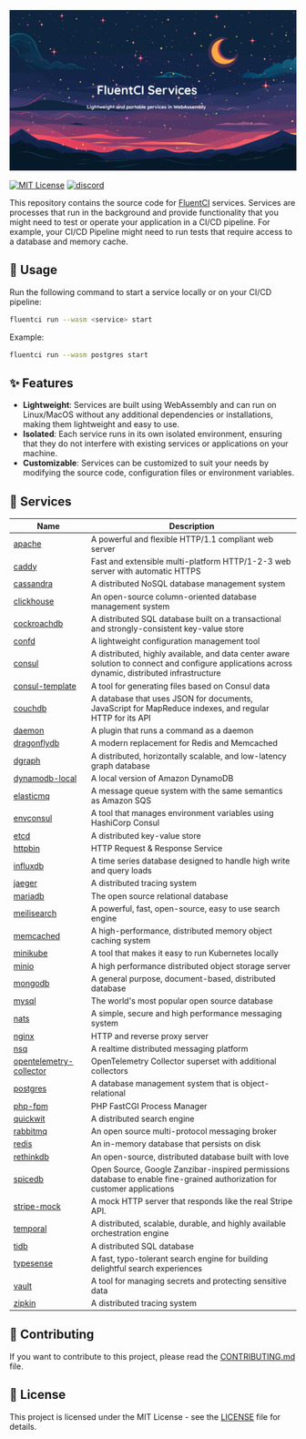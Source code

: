 <p align="center">
  <img src="./.github/assets/banner.png">
</p>

[![MIT License](https://img.shields.io/badge/license-MIT-green.svg)](./LICENSE)
[![discord](https://img.shields.io/discord/1132020671262773358?label=discord&logo=discord&color=5865F2)](https://discord.gg/V4U6dPskKc)

This repository contains the source code for [FluentCI](https://fluentci.io) services.
Services are processes that run in the background and provide functionality that you might need to test or operate your application in a CI/CD pipeline.
For example, your CI/CD Pipeline might need to run tests that require access to a database and memory cache.

## 🚀 Usage

Run the following command to start a service locally or on your CI/CD pipeline:

```bash
fluentci run --wasm <service> start
```

Example:

```bash
fluentci run --wasm postgres start
```

## ✨ Features

- **Lightweight**: Services are built using WebAssembly and can run on Linux/MacOS without any additional dependencies or installations, making them lightweight and easy to use.
- **Isolated**: Each service runs in its own isolated environment, ensuring that they do not interfere with existing services or applications on your machine.
- **Customizable**: Services can be customized to suit your needs by modifying the source code, configuration files or environment variables.

## 🧩 Services

| Name                         | Description        |
|------------------------------|--------------------|
| [apache](./apache)           | A powerful and flexible HTTP/1.1 compliant web server |
| [caddy](./caddy)             | Fast and extensible multi-platform HTTP/1-2-3 web server with automatic HTTPS  |
| [cassandra](./cassandra)     | A distributed NoSQL database management system |
| [clickhouse](./clickhouse)   | An open-source column-oriented database management system |
| [cockroachdb](./cockroachdb) | A distributed SQL database built on a transactional and strongly-consistent key-value store |
| [confd](./confd)             | A lightweight configuration management tool |
| [consul](./consul)           | A distributed, highly available, and data center aware solution to connect and configure applications across dynamic, distributed infrastructure |
| [consul-template](./consul-template) | A tool for generating files based on Consul data |
| [couchdb](./couchdb)         | A database that uses JSON for documents, JavaScript for MapReduce indexes, and regular HTTP for its API |
| [daemon](./daemon)           | A plugin that runs a command as a daemon |
| [dragonflydb](./dragonflydb) | A modern replacement for Redis and Memcached |
| [dgraph](./dgraph)           | A distributed, horizontally scalable, and low-latency graph database |
| [dynamodb-local](./dynamodb-local) | A local version of Amazon DynamoDB |
| [elasticmq](./elasticmq/) | A message queue system with the same semantics as Amazon SQS |
| [envconsul](./envconsul)     | A tool that manages environment variables using HashiCorp Consul |
| [etcd](./etcd)               | A distributed key-value store |
| [httpbin](./httpbin)         | HTTP Request & Response Service |
| [influxdb](./influxdb)       | A time series database designed to handle high write and query loads |
| [jaeger](./jaeger)           | A distributed tracing system |
| [mariadb](./mariadb)         | The open source relational database |
| [meilisearch](./meilisearch) | A powerful, fast, open-source, easy to use search engine |
| [memcached](./memcached)     | A high-performance, distributed memory object caching system |
| [minikube](./minikube)       | A tool that makes it easy to run Kubernetes locally |
| [minio](./minio)             | A high performance distributed object storage server |
| [mongodb](./mongodb)         | A general purpose, document-based, distributed database |
| [mysql](./mysql)             | The world's most popular open source database |
| [nats](./nats)              | A simple, secure and high performance messaging system |
| [nginx](./nginx)             | HTTP and reverse proxy server |
| [nsq](./nsq)                 | A realtime distributed messaging platform |
| [opentelemetry-collector](./opentelemetry-collector) | OpenTelemetry Collector superset with additional collectors |
| [postgres](./postgres)       | A database management system that is object-relational |
| [php-fpm](./php)                 | PHP FastCGI Process Manager |
| [quickwit](./quickwit)       | A distributed search engine |
| [rabbitmq](./rabbitmq)       | An open source multi-protocol messaging broker |
| [redis](./redis)             | An in-memory database that persists on disk | 
| [rethinkdb](./rethinkdb)     | An open-source, distributed database built with love |
| [spicedb](./spicedb)         | Open Source, Google Zanzibar-inspired permissions database to enable fine-grained authorization for customer applications |
| [stripe-mock](./stripe-mock/) | A mock HTTP server that responds like the real Stripe API. |
| [temporal](./temporal)       | A distributed, scalable, durable, and highly available orchestration engine |
| [tidb](./tidb)               | A distributed SQL database |
| [typesense](./typesense)     | A fast, typo-tolerant search engine for building delightful search experiences |
| [vault](./vault)             | A tool for managing secrets and protecting sensitive data |
| [zipkin](./zipkin)           | A distributed tracing system |

## 🤝 Contributing

If you want to contribute to this project, please read the [CONTRIBUTING.md](./CONTRIBUTING.md) file.

## 📝 License

This project is licensed under the MIT License - see the [LICENSE](./LICENSE) file for details.